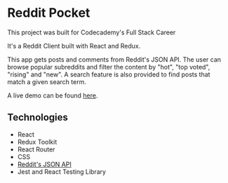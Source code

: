 # Reddit Pocket

This project was built for Codecademy's Full Stack Career

It's a Reddit Client built with React and Redux.

This app gets posts and comments from Reddit's JSON API. The user can browse popular subreddits and filter the content by "hot", "top voted", "rising" and "new". A search feature is also provided to find posts that match a given search term.

A live demo can be found [here](https://redditpocket.netlify.app/).

## Technologies

* React
* Redux Toolkit
* React Router
* CSS
* [Reddit's JSON API](https://github.com/reddit-archive/reddit/wiki/API)
* Jest and React Testing Library

